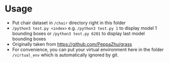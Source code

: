 # Usage

- Put chair dataset in `/chair` directory right in this folder
- `/python3 test.py <index>` e.g. `/python3 test.py 1` to display model 1 bounding boxes or `/python3 test.py 6201` to display last model bounding boxes
- Originally taken from https://github.com/PeppaZhu/grass
- For convenience, you can put your virtual environment here in the folder `/virtual_env` which is automatically ignored by git.